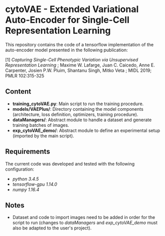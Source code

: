 # cytoVAE - Extended Variational Auto-Encoder for Single-Cell Representation Learning
This repository contains the code of a tensorflow implementation of the auto-encoder model presented in the following publication:

\[1\] *Capturing Single-Cell Phenotypic Variation via Unsupervised Representation Learning* ;
Maxime W. Lafarge, Juan C. Caicedo, Anne E. Carpenter, Josien P.W. Pluim, Shantanu Singh, Mitko Veta ;
MIDL 2019; PMLR 102:315-325 

## Content
- **training_cytoVAE.py**: Main script to run the training procedure.
- **models/VAEPlus/**: Directory containing the model components (architecture, loss definition, optimizers, training procedure).
- **dataManagers/**: Abstract module to handle a dataset and generate training batches of images.
- **exp_cytoVAE_demo/**: Abstract module to define an experimental setup (imported by the main script).


## Requirements
The current code was developed and tested with the following configuration:
- *python  3.4.5*
- *tensorflow-gpu  1.14.0*
- *numpy  1.16.4*


## Notes
- Dataset and code to import images need to be added in order for the script to run (changes to *dataManagers* and *exp_cytoVAE_demo* must also be adapted to the user's project).
